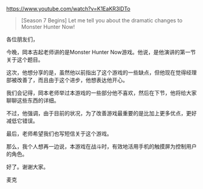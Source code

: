 https://www.youtube.com/watch?v=K1EaKR3lDTo

> [Season 7 Begins] Let me tell you about the dramatic changes to Monster Hunter Now!

各位朋友们，

今晚，岡本吉起老师讲的是Monster Hunter Now游戏。他说，是他演讲的第一节关于这个题目。

这次，他想分享的是，虽然他以前指出了这个游戏的一些缺点，但他现在觉得经理部被改善了，而且由于这个进步，他想表达他开心。

我们会记得，岡本老师举过本游戏的一些部分他不喜欢，然后在下节，他将给大家聊聊这些东西的详细。

不过，他强调，由于目前的状况，为了改善游戏最重要的是比加上更多优点，更好减低它错误。

最后，老师希望我们也写短信关于这个游戏。

那么，我个人想再一边说，本游戏在战斗时，有效地活用手机的触摸屏为控制用户的角色。

好了。谢谢大家。

麦克
